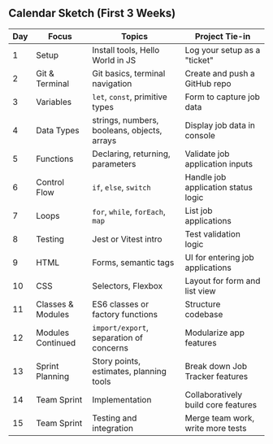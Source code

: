 ## Calendar Sketch (First 3 Weeks)


| Day | Focus | Topics | Project Tie-in |
|-----|-------|--------|----------------|
| 1 | Setup | Install tools, Hello World in JS | Log your setup as a "ticket" |
| 2 | Git & Terminal | Git basics, terminal navigation | Create and push a GitHub repo |
| 3 | Variables | `let`, `const`, primitive types | Form to capture job data |
| 4 | Data Types | strings, numbers, booleans, objects, arrays | Display job data in console |
| 5 | Functions | Declaring, returning, parameters | Validate job application inputs |
| 6 | Control Flow | `if`, `else`, `switch` | Handle job application status logic |
| 7 | Loops | `for`, `while`, `forEach`, `map` | List job applications |
| 8 | Testing | Jest or Vitest intro | Test validation logic |
| 9 | HTML | Forms, semantic tags | UI for entering job applications |
| 10 | CSS | Selectors, Flexbox | Layout for form and list view |
| 11 | Classes & Modules | ES6 classes or factory functions | Structure codebase |
| 12 | Modules Continued | `import/export`, separation of concerns | Modularize app features |
| 13 | Sprint Planning | Story points, estimates, planning tools | Break down Job Tracker features |
| 14 | Team Sprint | Implementation | Collaboratively build core features |
| 15 | Team Sprint | Testing and integration | Merge team work, write more tests |



